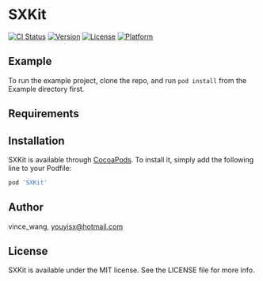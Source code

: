 # SXKit

[![CI Status](https://img.shields.io/travis/vince_wang/SXKit.svg?style=flat)](https://travis-ci.org/vince_wang/SXKit)
[![Version](https://img.shields.io/cocoapods/v/SXKit.svg?style=flat)](https://cocoapods.org/pods/SXKit)
[![License](https://img.shields.io/cocoapods/l/SXKit.svg?style=flat)](https://cocoapods.org/pods/SXKit)
[![Platform](https://img.shields.io/cocoapods/p/SXKit.svg?style=flat)](https://cocoapods.org/pods/SXKit)

## Example

To run the example project, clone the repo, and run `pod install` from the Example directory first.

## Requirements

## Installation

SXKit is available through [CocoaPods](https://cocoapods.org). To install
it, simply add the following line to your Podfile:

```ruby
pod 'SXKit'
```

## Author

vince_wang, youyisx@hotmail.com

## License

SXKit is available under the MIT license. See the LICENSE file for more info.
